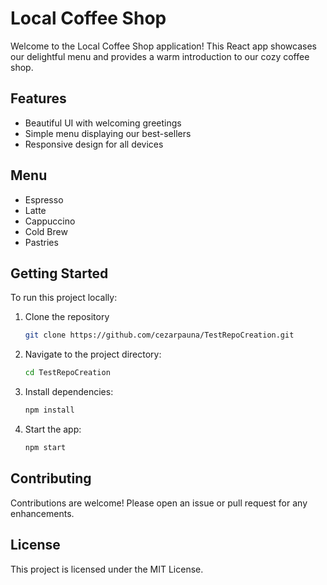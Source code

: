# Local Coffee Shop

Welcome to the Local Coffee Shop application! This React app showcases our delightful menu and provides a warm introduction to our cozy coffee shop.

## Features
- Beautiful UI with welcoming greetings
- Simple menu displaying our best-sellers
- Responsive design for all devices

## Menu
- Espresso
- Latte
- Cappuccino
- Cold Brew
- Pastries

## Getting Started
To run this project locally:
1. Clone the repository
    ```bash
    git clone https://github.com/cezarpauna/TestRepoCreation.git
    ```
2. Navigate to the project directory:
    ```bash
    cd TestRepoCreation
    ```
3. Install dependencies:
    ```bash
    npm install
    ```
4. Start the app:
    ```bash
    npm start
    ```

## Contributing
Contributions are welcome! Please open an issue or pull request for any enhancements.

## License
This project is licensed under the MIT License.